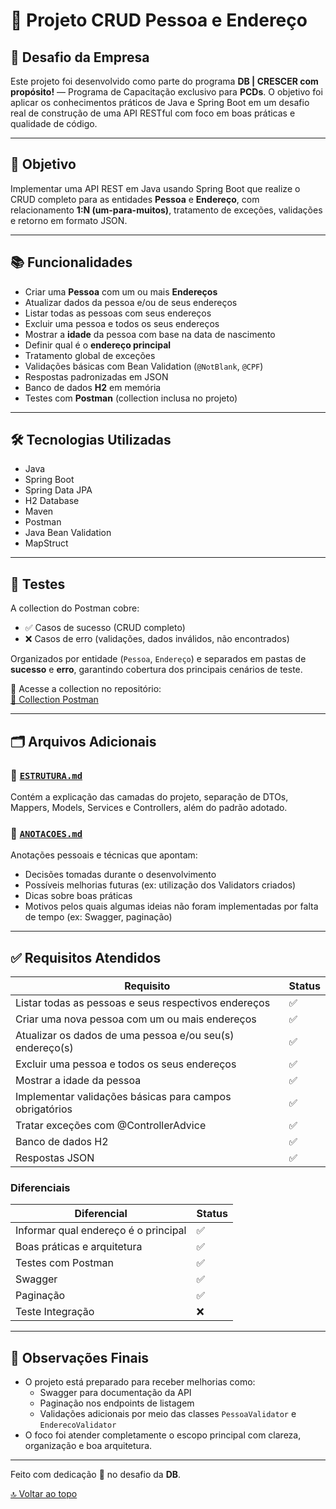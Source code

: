 <a id="voltar-ao-topo"></a>
# 🧠 Projeto CRUD Pessoa e Endereço

## 💼 Desafio da Empresa

Este projeto foi desenvolvido como parte do programa **DB | CRESCER com propósito!** — Programa de Capacitação exclusivo para **PCDs**. O objetivo foi aplicar os conhecimentos práticos de Java e Spring Boot em um desafio real de construção de uma API RESTful com foco em boas práticas e qualidade de código.

---

## 🎯 Objetivo

Implementar uma API REST em Java usando Spring Boot que realize o CRUD completo para as entidades **Pessoa** e **Endereço**, com relacionamento **1:N (um-para-muitos)**, tratamento de exceções, validações e retorno em formato JSON.

---

## 📚 Funcionalidades

- Criar uma **Pessoa** com um ou mais **Endereços**
- Atualizar dados da pessoa e/ou de seus endereços
- Listar todas as pessoas com seus endereços
- Excluir uma pessoa e todos os seus endereços
- Mostrar a **idade** da pessoa com base na data de nascimento
- Definir qual é o **endereço principal**
- Tratamento global de exceções
- Validações básicas com Bean Validation (`@NotBlank`, `@CPF`)
- Respostas padronizadas em JSON
- Banco de dados **H2** em memória
- Testes com **Postman** (collection inclusa no projeto)

---

## 🛠️ Tecnologias Utilizadas

- Java
- Spring Boot
- Spring Data JPA
- H2 Database
- Maven
- Postman
- Java Bean Validation
- MapStruct

---

## 🧪 Testes

A collection do Postman cobre:
- ✅ Casos de sucesso (CRUD completo)
- ❌ Casos de erro (validações, dados inválidos, não encontrados)

Organizados por entidade (`Pessoa`, `Endereço`) e separados em pastas de **sucesso** e **erro**, garantindo cobertura dos principais cenários de teste.

📂 Acesse a collection no repositório:  
[🔗 Collection Postman](https://github.com/yuricapella/desafio_db_crud_pessoa_endereco/tree/main/src/main/java/br/com/db/desafio_crud_pessoa_endereco/postman)

---

## 🗂️ Arquivos Adicionais

### 🔹 [`ESTRUTURA.md`](./ESTRUTURA.md)
Contém a explicação das camadas do projeto, separação de DTOs, Mappers, Models, Services e Controllers, além do padrão adotado.

### 🔹 [`ANOTACOES.md`](./ANOTACOES.md)
Anotações pessoais e técnicas que apontam:
- Decisões tomadas durante o desenvolvimento
- Possíveis melhorias futuras (ex: utilização dos Validators criados)
- Dicas sobre boas práticas
- Motivos pelos quais algumas ideias não foram implementadas por falta de tempo (ex: Swagger, paginação)

---

## ✅ Requisitos Atendidos

| Requisito                                                        | Status |
|------------------------------------------------------------------|--------|
| Listar todas as pessoas e seus respectivos endereços             | ✅     |
| Criar uma nova pessoa com um ou mais endereços                   | ✅     |
| Atualizar os dados de uma pessoa e/ou seu(s) endereço(s)         | ✅     |
| Excluir uma pessoa e todos os seus endereços                     | ✅     |
| Mostrar a idade da pessoa                                        | ✅     |
| Implementar validações básicas para campos obrigatórios          | ✅     |
| Tratar exceções com @ControllerAdvice                            | ✅     |
| Banco de dados H2                                                | ✅     |
| Respostas JSON                                                   | ✅     |

### Diferenciais

| Diferencial                                       | Status |
|--------------------------------------------------|--------|
| Informar qual endereço é o principal             | ✅     |
| Boas práticas e arquitetura                      | ✅     |
| Testes com Postman                               | ✅     |
| Swagger                                          | ✅     |
| Paginação                                        | ✅     |
| Teste Integração                                 | ❌     |

---

## 📌 Observações Finais

- O projeto está preparado para receber melhorias como:
  - Swagger para documentação da API
  - Paginação nos endpoints de listagem
  - Validações adicionais por meio das classes `PessoaValidator` e `EnderecoValidator`
- O foco foi atender completamente o escopo principal com clareza, organização e boa arquitetura.

---

Feito com dedicação 💙 no desafio da **DB**.

[🔝 Voltar ao topo](#voltar-ao-topo)
